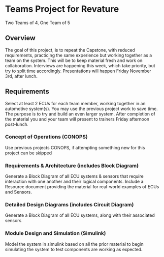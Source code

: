 # Teams Project for Revature

Two Teams of 4, One Team of 5

## Overview

The goal of this project, is to repeat the Capstone, with reduced requirements, practicing the same experience but working together as a team on the system. This will be to keep material fresh and work on collaboration. Interviews are happening this week, which take priority, but try to split time accordingly. Presentations will happen Friday November 3rd, after lunch.

## Requirements

Select at least 2 ECUs for each team member, working together in an automotive system(s). You may use the previous project work to save time. The purpose is to try and build an even larger system. After completion of the material you and your team will present to trainers Friday afternoon post-lunch.

### Concept of Operations (CONOPS)

Use previous projects CONOPS, if attempting something new for this project can be skipped

### Requirements & Architecture (includes Block Diagram)

Generate a Block Diagram of all ECU systems & sensors that require interaction with one another and their logical components.
Include a Resource document providing the material for real-world examples of ECUs and Sensors.

### Detailed Design Diagrams (includes Circuit Diagram)

Generate a Block Diagram of all ECU systems, along with their associated sensors.

### Module Design and Simulation (Simulink)

Model the system in simulink based on all the prior material to begin simulating the system to test components are working as expected.
